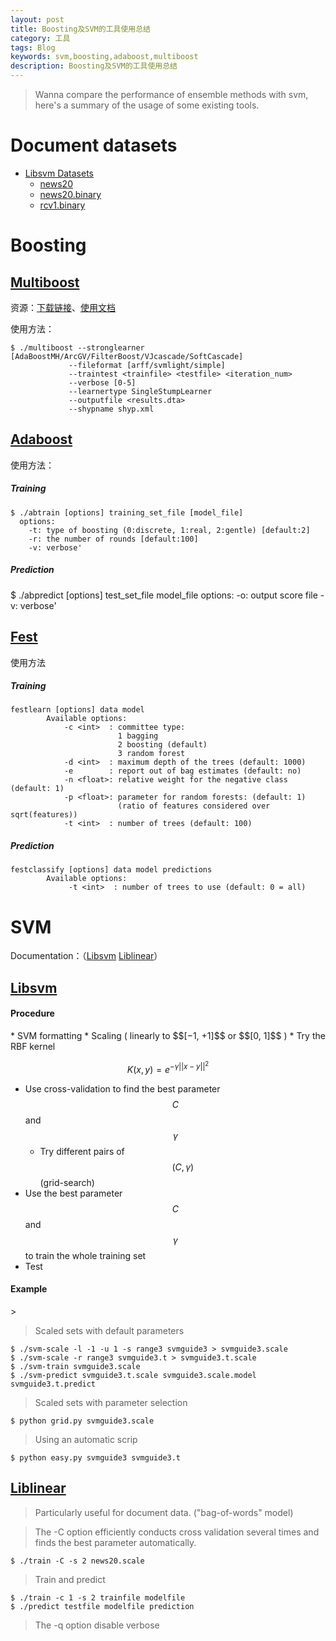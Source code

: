 ```yaml
---
layout: post
title: Boosting及SVM的工具使用总结
category: 工具
tags: Blog
keywords: svm,boosting,adaboost,multiboost
description: Boosting及SVM的工具使用总结
---
```

>Wanna compare the performance of ensemble methods with svm, here's a summary of the usage of some existing tools.

# Document datasets
* [Libsvm Datasets](http://www.csie.ntu.edu.tw/~cjlin/libsvmtools/datasets/)
    * [news20](http://www.csie.ntu.edu.tw/~cjlin/libsvmtools/datasets/multiclass.html#news20)
    * [news20.binary](http://www.csie.ntu.edu.tw/~cjlin/libsvmtools/datasets/binary.html#news20.binary)
    * [rcv1.binary](http://www.csie.ntu.edu.tw/~cjlin/libsvmtools/datasets/binary.html#rcv1.binary)

# Boosting

## [Multiboost](http://www.multiboost.org/)

资源：[下载链接](http://www.multiboost.org/download/MultiBoost-1.2.02.zip?attredirects=0&d=1)、[使用文档](http://docs.google.com/viewer?a=v&pid=sites&srcid=bXVsdGlib29zdC5vcmd8d3d3fGd4OjE5YjY0MzgwNjNlNjU1NmY)

使用方法：

    $ ./multiboost --stronglearner [AdaBoostMH/ArcGV/FilterBoost/VJcascade/SoftCascade]
                 --fileformat [arff/svmlight/simple]
                 --traintest <trainfile> <testfile> <iteration_num>
                 --verbose [0-5]
                 --learnertype SingleStumpLearner
                 --outputfile <results.dta>
                 --shypname shyp.xml

## [Adaboost](https://github.com/yamaguchi23/adaboost)

使用方法：
<h5>Training</h5>  

    $ ./abtrain [options] training_set_file [model_file]  
      options:  
        -t: type of boosting (0:discrete, 1:real, 2:gentle) [default:2]  
        -r: the number of rounds [default:100]  
        -v: verbose'

<h5>Prediction</h5>  
    $ ./abpredict [options] test_set_file model_file  
      options:  
        -o: output score file  
        -v: verbose'

## [Fest](http://lowrank.net/nikos/fest/)

使用方法
<h5>Training</h5>

    festlearn [options] data model
            Available options:
                -c <int>  : committee type:
                            1 bagging
                            2 boosting (default)
                            3 random forest
                -d <int>  : maximum depth of the trees (default: 1000)
                -e        : report out of bag estimates (default: no)
                -n <float>: relative weight for the negative class (default: 1)
                -p <float>: parameter for random forests: (default: 1)
                            (ratio of features considered over sqrt(features))
                -t <int>  : number of trees (default: 100)

<h5>Prediction</h5>

    festclassify [options] data model predictions
            Available options:
                 -t <int>  : number of trees to use (default: 0 = all)

# SVM

Documentation：（[Libsvm](http://www.csie.ntu.edu.tw/~cjlin/papers/guide/guide.pdf) [Liblinear](http://www.csie.ntu.edu.tw/~cjlin/papers/liblinear.pdf)）

## [Libsvm](http://www.csie.ntu.edu.tw/~cjlin/libsvm/index.html)

<h4>Procedure</h4>
* SVM formatting
* Scaling ( linearly to $$[−1, +1]$$ or $$[0, 1]$$ )
* Try the RBF kernel

$$ K(x, y)=e^{-\gamma ||x-y||^2} $$

* Use cross-validation to find the best parameter $$C$$ and $$\gamma$$
    * Try different pairs of $$(C, \gamma)$$ (grid-search)
* Use the best parameter $$C$$ and $$\gamma$$ to train the whole training set
* Test

<h4>Example</h4>>

> Scaled sets with default parameters

    $ ./svm-scale -l -1 -u 1 -s range3 svmguide3 > svmguide3.scale
    $ ./svm-scale -r range3 svmguide3.t > svmguide3.t.scale
    $ ./svm-train svmguide3.scale
    $ ./svm-predict svmguide3.t.scale svmguide3.scale.model svmguide3.t.predict

> Scaled sets with parameter selection

    $ python grid.py svmguide3.scale

> Using an automatic scrip

    $ python easy.py svmguide3 svmguide3.t

## [Liblinear](http://www.csie.ntu.edu.tw/~cjlin/liblinear/)

> Particularly useful for document data. ("bag-of-words" model)

> The -C option efficiently conducts cross validation several times and finds
the best parameter automatically.

    $ ./train -C -s 2 news20.scale

> Train and predict

    $ ./train -c 1 -s 2 trainfile modelfile
    $ ./predict testfile modelfile prediction

> The -q option disable verbose






